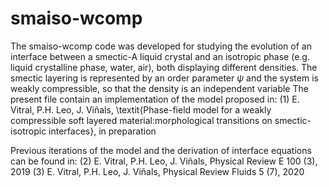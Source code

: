 # smaiso-wcomp
The smaiso-wcomp code was developed for studying the evolution of an interface between a smectic-A liquid crystal and an isotropic phase (e.g. liquid crystalline phase, water, air), both displaying different densities. The smectic layering is represented by an order parameter $\psi$ and the system is weakly compressible, so that the density is an independent variable The present file contain an implementation of the model proposed in: 
(1) E. Vitral, P.H. Leo, J. Viñals, \textit{Phase-field model for a weakly compressible soft layered material:morphological transitions on smectic-isotropic interfaces}, in preparation

Previous iterations of the model and the derivation of interface equations can be found in:
(2) E. Vitral, P.H. Leo, J. Viñals, Physical Review E 100 (3), 2019 
(3) E. Vitral, P.H. Leo, J. Viñals, Physical Review Fluids 5 (7), 2020 
